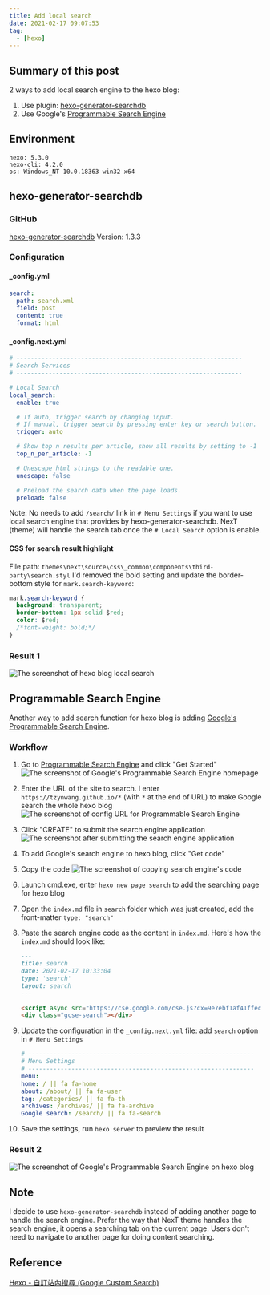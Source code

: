 ```yaml
---
title: Add local search
date: 2021-02-17 09:07:53
tag:
  - [hexo]
---
```


## Summary of this post

2 ways to add local search engine to the hexo blog:

1. Use plugin: [hexo-generator-searchdb](https://github.com/next-theme/hexo-generator-searchdb)
1. Use Google's [Programmable Search Engine](https://programmablesearchengine.google.com/about/)

## Environment

```
hexo: 5.3.0
hexo-cli: 4.2.0
os: Windows_NT 10.0.18363 win32 x64
```

## hexo-generator-searchdb

### GitHub

[hexo-generator-searchdb](https://github.com/next-theme/hexo-generator-searchdb)
Version: 1.3.3

### Configuration

#### \_config.yml

```yaml
search:
  path: search.xml
  field: post
  content: true
  format: html
```

#### \_config.next.yml

```yaml
# ---------------------------------------------------------------
# Search Services
# ---------------------------------------------------------------

# Local Search
local_search:
  enable: true

  # If auto, trigger search by changing input.
  # If manual, trigger search by pressing enter key or search button.
  trigger: auto

  # Show top n results per article, show all results by setting to -1
  top_n_per_article: -1

  # Unescape html strings to the readable one.
  unescape: false

  # Preload the search data when the page loads.
  preload: false
```

Note:
No needs to add `/search/` link in `# Menu Settings` if you want to use local search engine that provides by hexo-generator-searchdb. NexT (theme) will handle the search tab once the `# Local Search` option is enable.

#### CSS for search result highlight

File path: `themes\next\source\css\_common\components\third-party\search.styl`
I'd removed the bold setting and update the border-bottom style for `mark.search-keyword`:

```css
mark.search-keyword {
  background: transparent;
  border-bottom: 1px solid $red;
  color: $red;
  /*font-weight: bold;*/
}
```

### Result 1

![The screenshot of hexo blog local search](/2021/hexo-search-engine/search-result.jpg)

## Programmable Search Engine

Another way to add search function for hexo blog is adding [Google's Programmable Search Engine](https://programmablesearchengine.google.com/about/).

### Workflow

1. Go to [Programmable Search Engine](https://programmablesearchengine.google.com/about/) and click "Get Started"
   ![The screenshot of Google's Programmable Search Engine homepage](/2021/hexo-search-engine/programmable-search-engine-00.jpg)
2. Enter the URL of the site to search. I enter `https://tzynwang.github.io/*` (with `*` at the end of URL) to make Google search the whole hexo blog
   ![The screenshot of config URL for Programmable Search Engine](/2021/hexo-search-engine/programmable-search-engine-01.jpg)
3. Click "CREATE" to submit the search engine application
   ![The screenshot after submitting the search engine application](/2021/hexo-search-engine/programmable-search-engine-02.jpg)
4. To add Google's search engine to hexo blog, click "Get code"
5. Copy the code
   ![The screenshot of copying search engine's code](/2021/hexo-search-engine/programmable-search-engine-03.jpg)
6. Launch cmd.exe, enter `hexo new page search` to add the searching page for hexo blog
7. Open the `index.md` file in `search` folder which was just created, add the front-matter `type: "search"`
8. Paste the search engine code as the content in `index.md`. Here's how the `index.md` should look like:

   ```markdown
   ---
   title: search
   date: 2021-02-17 10:33:04
   type: 'search'
   layout: search
   ---

   <script async src="https://cse.google.com/cse.js?cx=9e7ebf1af41ffecee"></script>
   <div class="gcse-search"></div>
   ```

9. Update the configuration in the `_config.next.yml` file: add `search` option in `# Menu Settings`
   ```yaml
   # ---------------------------------------------------------------
   # Menu Settings
   # ---------------------------------------------------------------
   menu:
   home: / || fa fa-home
   about: /about/ || fa fa-user
   tag: /categories/ || fa fa-th
   archives: /archives/ || fa fa-archive
   Google search: /search/ || fa fa-search
   ```
10. Save the settings, run `hexo server` to preview the result

### Result 2

![The screenshot of Google's Programmable Search Engine on hexo blog](/2021/hexo-search-engine/programmable-search-engine-04.jpg)

## Note

I decide to use `hexo-generator-searchdb` instead of adding another page to handle the search engine.
Prefer the way that NexT theme handles the search engine, it opens a searching tab on the current page. Users don't need to navigate to another page for doing content searching.

## Reference

[Hexo - 自訂站內搜尋 (Google Custom Search)](https://blog.johnwu.cc/article/hexo-google-custom-search.html)
